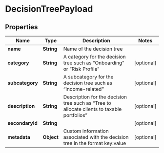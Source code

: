 
# DecisionTreePayload

## Properties
Name | Type | Description | Notes
------------ | ------------- | ------------- | -------------
**name** | **String** | Name of the decision tree | 
**category** | **String** | A category for the decision tree such as “Onboarding” or “Risk Profile” |  [optional]
**subcategory** | **String** | A subcategory for the decision tree such as “Income-related” |  [optional]
**description** | **String** | Description for the decision tree such as “Tree to allocate clients to taxable portfolios” |  [optional]
**secondaryId** | **String** |  |  [optional]
**metadata** | **Object** | Custom information associated with the decision tree in the format key:value |  [optional]



